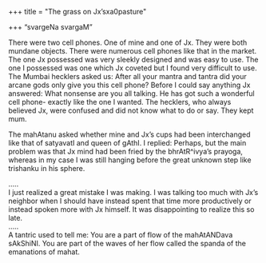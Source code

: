 +++
title = "The grass on Jx’sxa0pasture"

+++
“svargeNa svargaM”

There were two cell phones. One of mine and one of Jx. They were both
mundane objects. There were numerous cell phones like that in the
market. The one Jx possessed was very sleekly designed and was easy to
use. The one I possessed was one which Jx coveted but I found very
difficult to use. The Mumbai hecklers asked us: After all your mantra
and tantra did your arcane gods only give you this cell phone? Before I
could say anything Jx answered: What nonsense are you all talking. He
has got such a wonderful cell phone- exactly like the one I wanted. The
hecklers, who always believed Jx, were confused and did not know what to
do or say. They kept mum.

The mahAtanu asked whether mine and Jx’s cups had been interchanged like
that of satyavatI and queen of gAthI. I replied: Perhaps, but the main
problem was that Jx mind had been fried by the bhrAtR^ivya’s prayoga,
whereas in my case I was still hanging before the great unknown step
like trishanku in his sphere.

…..  
I just realized a great mistake I was making. I was talking too much
with Jx’s neighbor when I should have instead spent that time more
productively or instead spoken more with Jx himself. It was
disappointing to realize this so late.  
…..  
A tantric used to tell me: You are a part of flow of the mahAtANDava
sAkShiNI. You are part of the waves of her flow called the spanda of the
emanations of mahat.
